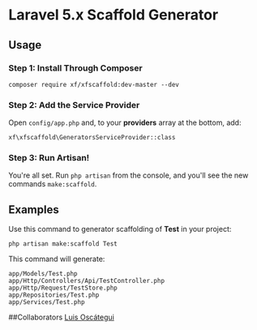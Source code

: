 # Laravel 5.x Scaffold Generator
## Usage

### Step 1: Install Through Composer

```
composer require xf/xfscaffold:dev-master --dev
```

### Step 2: Add the Service Provider

Open `config/app.php` and, to your **providers** array at the bottom, add:

```
xf\xfscaffold\GeneratorsServiceProvider::class
```

### Step 3: Run Artisan!

You're all set. Run `php artisan` from the console, and you'll see the new commands `make:scaffold`.

## Examples

Use this command to generator scaffolding of **Test** in your project:
```
php artisan make:scaffold Test
```

This command will generate:

```
app/Models/Test.php
app/Http/Controllers/Api/TestController.php
app/Http/Request/TestStore.php
app/Repositories/Test.php
app/Services/Test.php
```


##Collaborators
 [Luis Oscátegui](https://github.com/osktgui "osktgui")